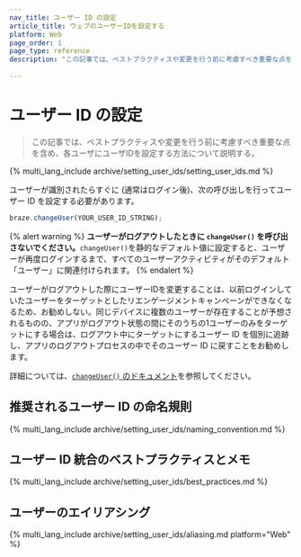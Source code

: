 ```yaml
---
nav_title: ユーザー ID の設定
article_title: ウェブのユーザーIDを設定する
platform: Web
page_order: 1
page_type: reference
description: "この記事では、ベストプラクティスや変更を行う前に考慮すべき重要な点を含め、各ユーザにユーザIDを設定する方法について説明する。"
 
---
```


# ユーザー ID の設定

> この記事では、ベストプラクティスや変更を行う前に考慮すべき重要な点を含め、各ユーザにユーザIDを設定する方法について説明する。

{% multi_lang_include archive/setting_user_ids/setting_user_ids.md %}

ユーザーが識別されたらすぐに (通常はログイン後)、次の呼び出しを行ってユーザー ID を設定する必要があります。

```javascript
braze.changeUser(YOUR_USER_ID_STRING);
```

{% alert warning %}
**ユーザーがログアウトしたときに `changeUser()` を呼び出さないでください。**`changeUser()`を静的なデフォルト値に設定すると、ユーザーが再度ログインするまで、すべてのユーザーアクティビティがそのデフォルト「ユーザー」に関連付けられます。
{% endalert %}

ユーザーがログアウトした際にユーザーIDを変更することは、以前ログインしていたユーザーをターゲットとしたリエンゲージメントキャンペーンができなくなるため、お勧めしない。同じデバイスに複数のユーザーが存在することが予想されるものの、アプリがログアウト状態の間にそのうちの1ユーザーのみをターゲットにする場合は、ログアウト中にターゲットにするユーザー ID を個別に追跡し、アプリのログアウトプロセスの中でそのユーザー ID に戻すことをお勧めします。

詳細については、[`changeUser()` のドキュメント][4]を参照してください。

## 推奨されるユーザー ID の命名規則

{% multi_lang_include archive/setting_user_ids/naming_convention.md %}

## ユーザー ID 統合のベストプラクティスとメモ

{% multi_lang_include archive/setting_user_ids/best_practices.md %}

## ユーザーのエイリアシング

{% multi_lang_include archive/setting_user_ids/aliasing.md platform="Web" %}

[1]: {{site.baseurl}}/developer_guide/rest_api/user_data/#user-data
[2]: {{site.baseurl}}/api/endpoints/messaging/
[4]: https://js.appboycdn.com/web-sdk/latest/doc/modules/braze.html#changeuser "Javadocs"
[5]: {{site.baseurl}}/user_guide/data_and_analytics/user_data_collection/user_profile_lifecycle/#user-aliases

